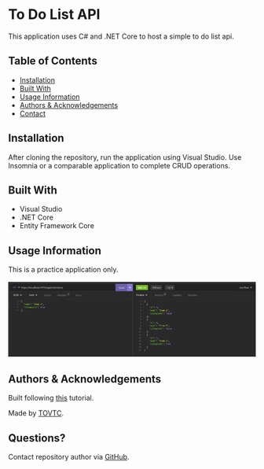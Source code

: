 
  # To Do List API
  
  This application uses C# and .NET Core to host a simple to do list api.
  
  ## Table of Contents
  
  * [Installation](#installation)
  * [Built With](#built)
  * [Usage Information](#usage)
  * [Authors & Acknowledgements](#credits)
  * [Contact](#questions)
  
  ## Installation <a name="installation"></a>
  After cloning the repository, run the application using Visual Studio. Use Insomnia or a comparable application to complete CRUD operations.
  
  ## Built With <a name="built"></a>
  * Visual Studio
  * .NET Core
  * Entity Framework Core

  ## Usage Information<a name="usage"></a>
  This is a practice application only.</br>
  </br>![To Do List API](./to-do.png "To Do List API")</br>
  
  ## Authors & Acknowledgements<a name="credits"></a>
  Built following [this](https://learn.microsoft.com/en-us/aspnet/core/tutorials/first-web-api?view=aspnetcore-6.0&tabs=visual-studio) tutorial.
  
  Made by [TOVTC](https://github.com/TOVTC).
  
  ## Questions?<a name="questions"></a>
  Contact repository author via [GitHub](https://github.com/TOVTC).</br>
    
  
  
